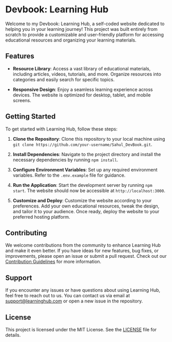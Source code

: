 # Devbook: Learning Hub

Welcome to my Devbook: Learning Hub, a self-coded website dedicated to helping you in your learning journey! This project was built entirely from scratch to provide a customizable and user-friendly platform for accessing educational resources and organizing your learning materials.

## Features
  
- **Resource Library**: Access a vast library of educational materials, including articles, videos, tutorials, and more. Organize resources into categories and easily search for specific topics.

- **Responsive Design**: Enjoy a seamless learning experience across devices. The website is optimized for desktop, tablet, and mobile screens.

## Getting Started

To get started with Learning Hub, follow these steps:

1. **Clone the Repository**: Clone this repository to your local machine using `git clone https://github.com/your-username/Sahul_DevBook.git`.

2. **Install Dependencies**: Navigate to the project directory and install the necessary dependencies by running `npm install`.

3. **Configure Environment Variables**: Set up any required environment variables. Refer to the `.env.example` file for guidance.

4. **Run the Application**: Start the development server by running `npm start`. The website should now be accessible at `http://localhost:3000`.

5. **Customize and Deploy**: Customize the website according to your preferences. Add your own educational resources, tweak the design, and tailor it to your audience. Once ready, deploy the website to your preferred hosting platform.

## Contributing

We welcome contributions from the community to enhance Learning Hub and make it even better. If you have ideas for new features, bug fixes, or improvements, please open an issue or submit a pull request. Check out our [Contribution Guidelines](CONTRIBUTING.md) for more information.

## Support

If you encounter any issues or have questions about using Learning Hub, feel free to reach out to us. You can contact us via email at support@learninghub.com or open a new issue in the repository.

## License

This project is licensed under the MIT License. See the [LICENSE](LICENSE) file for details.
